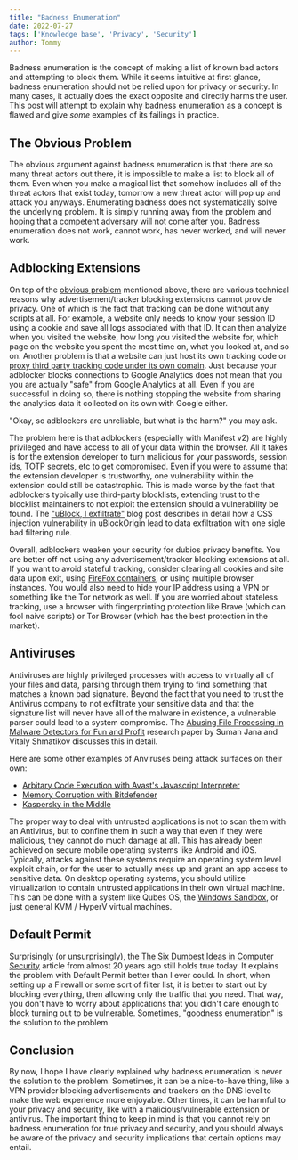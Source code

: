 ```yaml
---
title: "Badness Enumeration"
date: 2022-07-27
tags: ['Knowledge base', 'Privacy', 'Security']
author: Tommy
---
```


Badness enumeration is the concept of making a list of known bad actors and attempting to block them. While it seems intuitive at first glance, badness enumeration should not be relied upon for privacy or security. In many cases, it actually does the exact opposite and directly harms the user. This post will attempt to explain why badness enumeration as a concept is flawed and give *some* examples of its failings in practice.

## The Obvious Problem

The obvious argument against badness enumeration is that there are so many threat actors out there, it is impossible to make a list to block all of them. Even when you make a magical list that somehow includes all of the threat actors that exist today, tomorrow a new threat actor will pop up and attack you anyways. Enumerating badness does not systematically solve the underlying problem. It is simply running away from the problem and hoping that a competent adversary will not come after you. Badness enumeration does not work, cannot work, has never worked, and will never work.

## Adblocking Extensions

On top of the [obvious problem](#the-obvious-problem) mentioned above, there are various technical reasons why advertisement/tracker blocking extensions cannot provide privacy. One of which is the fact that tracking can be done without any scripts at all. For example, a website only needs to know your session ID using a cookie and save all logs associated with that ID. It can then analyize when you visited the website, how long you visited the website for, which page on the website you spent the most time on, what you looked at, and so on. Another problem is that a website can just host its own tracking code or [proxy third party tracking code under its own domain](https://gist.github.com/paivaric/211ca15afd48c5686226f5f747539e8b). Just because your adblocker blocks connections to Google Analytics does not mean that you you are actually "safe" from Google Analytics at all. Even if you are successful in doing so, there is nothing stopping the website from sharing the analytics data it collected on its own with Google either.

"Okay, so adblockers are unreliable, but what is the harm?" you may ask.

The problem here is that adblockers (especially with Manifest v2) are highly privileged and have access to all of your data within the browser. All it takes is for the extension developer to turn malicious for your passwords, session ids, TOTP secrets, etc to get compromised. Even if you were to assume that the extension developer is trustworthy, one vulnerability within the extension could still be catastrophic. This is made worse by the fact that adblockers typically use third-party blocklists, extending trust to the blocklist maintainers to not exploit the extension should a vulnerability be found. The ["uBlock, I exfiltrate"](https://portswigger.net/research/ublock-i-exfiltrate-exploiting-ad-blockers-with-css) blog post describes in detail how a CSS injection vulnerability in uBlockOrigin lead to data exfiltration with one sigle bad filtering rule.

Overall, adblockers weaken your security for dubios privacy benefits. You are better off not using any advertisement/tracker blocking extensions at all. If you want to avoid stateful tracking, consider clearing all cookies and site data upon exit, using [FireFox containers](https://linuxbsdos.com/2021/11/27/see-multi-account-containers-extension-is-not-needed-to-use-containers-in-firefox/), or using multiple browser instances. You would also need to hide your IP address using a VPN or something like the Tor network as well. If you are worried about stateless tracking, use a browser with fingerprinting protection like Brave (which can fool naive scripts) or Tor Browser (which has the best protection in the market).

## Antiviruses

Antiviruses are highly privileged processes with access to virtually all of your files and data, parsing through them trying to find something that matches a known bad signature. Beyond the fact that you need to trust the Antivirus company to not exfiltrate your sensitive data and that the signature list will never have all of the malware in existence, a vulnerable parser could lead to a system compromise. The [Abusing File Processing in Malware Detectors for Fun and Profit](/researches/Abusing-File-Processing-in-Malware-Detectors-for-Fun-and-Profit.pdf) research paper by Suman Jana and Vitaly Shmatikov discusses this in detail.

Here are some other examples of Anviruses being attack surfaces on their own:
- [Arbitary Code Execution with Avast's Javascript Interpreter](https://github.com/taviso/avscript)
- [Memory Corruption with Bitdefender](https://landave.io/2020/11/bitdefender-upx-unpacking-featuring-ten-memory-corruptions/)
- [Kaspersky in the Middle](https://web.archive.org/web/20210729054039/https://palant.info/2019/08/19/kaspersky-in-the-middle-what-could-possibly-go-wrong/)


The proper way to deal with untrusted applications is not to scan them with an Antivirus, but to confine them in such a way that even if they were malicious, they cannot do much damage at all. This has already been achieved on secure mobile operating systems like Android and iOS. Typically, attacks against these systems require an operating system level exploit chain, or for the user to actually mess up and grant an app access to sensitive data. On desktop operating systems, you should utilize virtualization to contain untrusted applications in their own virtual machine. This can be done with a system like Qubes OS, the [Windows Sandbox](https://docs.microsoft.com/en-us/windows/security/threat-protection/windows-sandbox/windows-sandbox-overview), or just general KVM / HyperV virtual machines.


## Default Permit

Surprisingly (or unsurprisingly), the [The Six Dumbest Ideas in Computer Security](https://www.ranum.com/security/computer_security/editorials/dumb/) article from almost 20 years ago still holds true today. It explains the problem with Default Permit better than I ever could. In short, when setting up a Firewall or some sort of filter list, it is better to start out by blocking everything, then allowing only the traffic that you need. That way, you don't have to worry about applications that you didn't care enough to block turning out to be vulnerable. Sometimes, "goodness enumeration" is the solution to the problem.

## Conclusion

By now, I hope I have clearly explained why badness enumeration is never the solution to the problem. Sometimes, it can be a nice-to-have thing, like a VPN provider blocking advertisements and trackers on the DNS level to make the web experience more enjoyable. Other times, it can be harmful to your privacy and security, like with a malicious/vulnerable extension or antivirus. The important thing to keep in mind is that you cannot rely on badness enumeration for true privacy and security, and you should always be aware of the privacy and security implications that certain options may entail.
